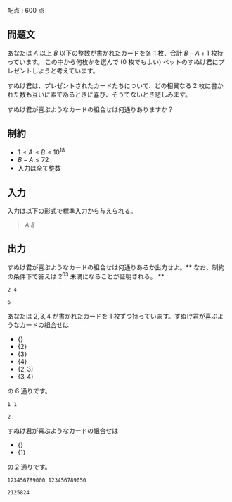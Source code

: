 配点 : $600$ 点

## 問題文

あなたは $A$ 以上 $B$ 以下の整数が書かれたカードを各 $1$ 枚、合計 $B-A+1$ 枚持っています。
この中から何枚かを選んで ($0$ 枚でもよい) ペットのすぬけ君にプレゼントしようと考えています。

すぬけ君は、プレゼントされたカードたちについて、どの相異なる $2$ 枚に書かれた数も互いに素であるときに喜び、そうでないとき悲しみます。

すぬけ君が喜ぶようなカードの組合せは何通りありますか？

## 制約

- $1 \leq A \leq B \leq 10^{18}$
- $B-A \leq 72$
- 入力は全て整数

## 入力

入力は以下の形式で標準入力から与えられる。

> $A$ $B$

## 出力

すぬけ君が喜ぶようなカードの組合せは何通りあるか出力せよ。** なお、制約の条件下で答えは $2^{63}$ 未満になることが証明される。 **

```input1
2 4
```

```output1
6
```

あなたは $2,3,4$ が書かれたカードを $1$ 枚ずつ持っています。すぬけ君が喜ぶようなカードの組合せは

- $\{\}$
- $\{2\}$
- $\{3\}$
- $\{4\}$
- $\{2,3\}$
- $\{3,4\}$

の $6$ 通りです。

```input2
1 1
```

```output2
2
```

すぬけ君が喜ぶようなカードの組合せは

- $\{\}$
- $\{1\}$

の $2$ 通りです。

```input3
123456789000 123456789050
```

```output3
2125824
```